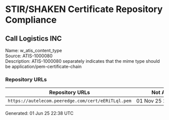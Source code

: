 # STIR/SHAKEN Certificate Repository Compliance

## Call Logistics INC

Name: w_atis_content_type\
Source: ATIS-1000080\
Description: ATIS-1000080 separately indicates that the mime type should be application/pem-certificate-chain
### Repository URLs

| Repository URLs | Not After |  Problems | Link |
|-----------------|-----------|-----------|------|
| `https://autelecom.peeredge.com/cert/eERiTLql.pem` | 01&#160;Nov&#160;25&#160;22:34&#160;UTC | true | [view](../../REPOS/15a9c944e8259035d153fa0748fa54149740656a/README.md) |


Generated: 01 Jun 25 22:38 UTC